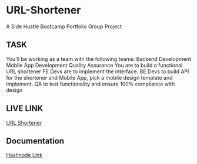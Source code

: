 # URL-Shortener
A Side Hustle Bootcamp Portfolio Group Project

## TASK
You'll be working as a team with the following teams:
Backend Development
Mobile App Development
Quality Assurance
You are to build a functional URL shortener
FE Devs are to implement the interface.
BE Devs to build API for the shortener and Mobile App, pick a mobile design template and implement.
QA to test functionality and ensure 100% compliance with design

## LIVE LINK
[URL Shortener](https://web-url-shortener.netlify.app/)

## Documentation
[Hashnode Link](https://shportfoliobootcamp-team3.hashnode.dev/task-4-build-a-url-shortener-website)
